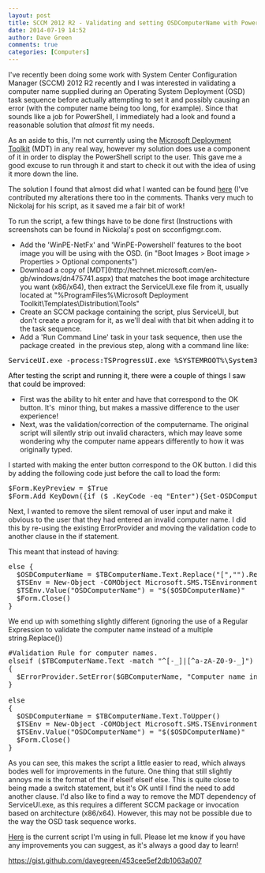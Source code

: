 ```yaml
---
layout: post
title: SCCM 2012 R2 - Validating and setting OSDComputerName with PowerShell
date: 2014-07-19 14:52
author: Dave Green
comments: true
categories: [Computers]
---
```

I've recently been doing some work with System Center Configuration Manager (SCCM) 2012 R2 recently and I was interested in validating a computer name supplied during an Operating System Deployment (OSD) task sequence before actually attempting to set it and possibly causing an error (with the computer name being too long, for example). Since that sounds like a job for PowerShell, I immediately had a look and found a reasonable solution that <em>almost</em> fit my needs.

As an aside to this, I'm not currently using the [Microsoft Deployment Toolkit](http://technet.microsoft.com/en-gb/windows/dn475741.aspx) (MDT) in any real way, however my solution does use a component of it in order to display the PowerShell script to the user. This gave me a good excuse to run through it and start to check it out with the idea of using it more down the line.

The solution I found that almost did what I wanted can be found [here](http://www.scconfigmgr.com/2013/10/02/prompt-for-computer-name-during-osd-with-powershell/) (I've contributed my alterations there too in the comments. Thanks very much to Nickolaj for his script, as it saved me a fair bit of work!

To run the script, a few things have to be done first (Instructions with screenshots can be found in Nickolaj's post on scconfigmgr.com.
<ul>
	<li>Add the 'WinPE-NetFx' and 'WinPE-Powershell' features to the boot image you will be using with the OSD. (in "Boot Images &gt; Boot image &gt; Properties &gt; Optional components")</li>
	<li>Download a copy of [MDT](http://technet.microsoft.com/en-gb/windows/dn475741.aspx) that matches the boot image architecture you want (x86/x64), then extract the ServiceUI.exe file from it, usually located at "%ProgramFiles%\Microsoft Deployment Toolkit\Templates\Distribution\Tools"</li>
	<li>Create an SCCM package containing the script, plus ServiceUI, but don't create a program for it, as we'll deal with that bit when adding it to the task sequence.</li>
	<li>Add a 'Run Command Line' task in your task sequence, then use the package created  in the previous step, along with a command line like:</li>
</ul>
<div class="crayon-pre" style="font-weight: inherit; font-style: inherit; color: #000000;">
<pre id="crayon-53ca7e3fbbc4c035920105-1" class="crayon-line" style="font-weight: inherit !important; font-style: inherit;">ServiceUI.exe -process:TSProgressUI.exe %SYSTEMROOT%\System32\WindowsPowerShell\v1.0\powershell.exe -NoProfile -WindowStyle Hidden -ExecutionPolicy Bypass -File MYSCRIPTFILENAME.ps1</pre>
<div class="crayon-line" style="font-weight: inherit !important; font-style: inherit;">After testing the script and running it, there were a couple of things I saw that could be improved:</div>
</div>
<ul>
	<li>First was the ability to hit enter and have that correspond to the OK button. It's  minor thing, but makes a massive difference to the user experience!</li>
	<li>Next, was the validation/correction of the computername. The original script will silently strip out invalid characters, which may leave some wondering why the computer name appears differently to how it was originally typed.</li>
</ul>
I started with making the enter button correspond to the OK button. I did this by adding the following code just before the call to load the form:
<pre>$Form.KeyPreview = $True
$Form.Add_KeyDown({if ($_.KeyCode -eq "Enter"){Set-OSDComputerName}})</pre>
Next, I wanted to remove the silent removal of user input and make it obvious to the user that they had entered an invalid computer name. I did this by re-using the existing ErrorProvider and moving the validation code to another clause in the if statement.

This meant that instead of having:
<pre>else {
  $OSDComputerName = $TBComputerName.Text.Replace("[","").Replace("]","").Replace(":","").Replace(";","").Replace("|","").Replace("=","").Replace("+","").Replace("*","").Replace("?","").Replace("&lt;","").Replace("&gt;","").Replace("/","").Replace("\","").Replace(",","")
  $TSEnv = New-Object -COMObject Microsoft.SMS.TSEnvironment
  $TSEnv.Value("OSDComputerName") = "$($OSDComputerName)"
  $Form.Close()
}</pre>
We end up with something slightly different (ignoring the use of a Regular Expression to validate the computer name instead of a multiple string.Replace())
<pre>#Validation Rule for computer names.
elseif ($TBComputerName.Text -match "^[-_]|[^a-zA-Z0-9-_]")
{
  $ErrorProvider.SetError($GBComputerName, "Computer name invalid, please correct the computer name.")
}

else
{
  $OSDComputerName = $TBComputerName.Text.ToUpper()
  $TSEnv = New-Object -COMObject Microsoft.SMS.TSEnvironment
  $TSEnv.Value("OSDComputerName") = "$($OSDComputerName)"
  $Form.Close()
}</pre>
As you can see, this makes the script a little easier to read, which always bodes well for improvements in the future. One thing that still slightly annoys me is the format of the if elseif elseif else. This is quite close to being made a switch statement, but it's OK until I find the need to add another clause. I'd also like to find a way to remove the MDT dependency of ServiceUI.exe, as this requires a different SCCM package or invocation based on architecture (x86/x64). However, this may not be possible due to the way the OSD task sequence works.

[Here](https://gist.github.com/davegreen/453cee5ef2db1063a007) is the current script I'm using in full. Please let me know if you have any improvements you can suggest, as it's always a good day to learn!

https://gist.github.com/davegreen/453cee5ef2db1063a007
